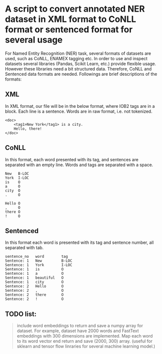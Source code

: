 # A script to convert annotated NER dataset in XML format to CoNLL format or sentenced format for several usage

For Named Entity Recognition (NER) task, several formats of datasets are used, such as CoNLL, ENAMEX tagging etc.
In order to use and inspect datasets several libraries (Pandas, Scikit Learn, etc.) provide flexible usage.
However these libraries need a bit structured data. Therefore, CoNLL and Sentenced data formats are needed.
Followings are brief descriptions of the formats:

## XML
In XML format, our file will be in the below format, where IOB2 tags are in a block.
Each line is a sentence. Words are in raw format, i.e. not tokenized.
```
<doc>
    <tag1>New York</tag1> is a city.
    Hello, there!
</doc>
```

## CoNLL
In this format, each word presented with its tag, and sentences are separated with an empty line. 
Words and tags are separated with a space.
```
New   B-LOC
York  I-LOC
is    O
a     O
city  O
.     O

Hello O
,     O
there O
!     O
```

## Sentenced
In this format each word is presented with its tag and sentence number, all separated with tab.
```
sentence_no   word        tag
Sentence: 1   New         B-LOC
Sentence: 1   York        I-LOC
Sentence: 1   is          O
Sentence: 1   a           O
Sentence: 1   beautiful   O
Sentence: 1   city        O
Sentence: 2   Hello       O
Sentence: 2   ,           O
Sentence: 2   there       O
Sentence: 2   !           O
```

## TODO list:

> include word embeddings to return and save a numpy array for dataset. For example, dataset have 2000 words and FastText embeddings with 300 dimensions are implemented. Map each word to its word vector end return and save (2000, 300) array. (useful for sklearn and tensor flow linraries for several machine learning model.)

